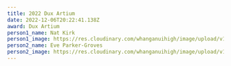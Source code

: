 ```yaml
---
title: 2022 Dux Artium
date: 2022-12-06T20:22:41.138Z
award: Dux Artium
person1_name: Nat Kirk
person1_image: https://res.cloudinary.com/whanganuihigh/image/upload/v1676946958/Honours%20Board/Nat_Kirk.jpg
person2_name: Eve Parker-Groves
person2_image: https://res.cloudinary.com/whanganuihigh/image/upload/v1676948419/Honours%20Board/18118.jpg
---
```

